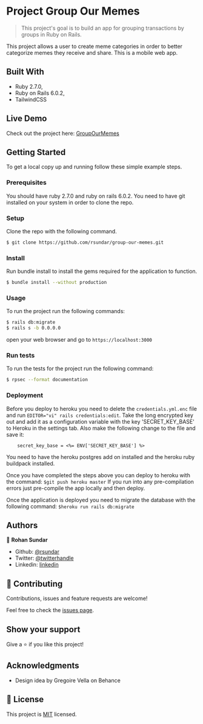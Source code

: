 # Project Group Our Memes

> This project's goal is to build an app for grouping transactions by groups in Ruby on Rails. 

This project allows a user to create meme categories in order to better categorize memes they receive and share. This is a mobile web app.

## Built With

- Ruby 2.7.0,
- Ruby on Rails 6.0.2,
- TailwindCSS

## Live Demo

Check out the project here:
[GroupOurMemes](https://groupourmemes.herokuapp.com/)


## Getting Started

To get a local copy up and running follow these simple example steps.

### Prerequisites

You should have ruby 2.7.0 and ruby on rails 6.0.2. You need to have git installed on your system in order to clone the repo.

### Setup

Clone the repo with the following command.

```sh
$ git clone https://github.com/rsundar/group-our-memes.git
```

### Install

Run bundle install to install the gems required for the application to function.
```sh
$ bundle install --without production
```

### Usage

To run the project run the following commands:
```sh
$ rails db:migrate
$ rails s -b 0.0.0.0
```
open your web browser and go to ```https://localhost:3000```

### Run tests

To run the tests for the project run the following command:
```sh
$ rpsec --format documentation
```
### Deployment

Before you deploy to heroku you need to delete the `credentials.yml.enc` file and run 
`EDITOR="vi" rails credentials:edit`. Take the long encrypted key out and add it as a 
configuration variable with the key 'SECRET_KEY_BASE' to Heroku in the settings tab. 
Also make the following change to the file and save it:

```
    secret_key_base = <%= ENV['SECRET_KEY_BASE'] %>
```

You need to have the heroku postgres add on installed and the heroku ruby buildpack 
installed. 

Once you have completed the steps above you can deploy to heroku with the command:
``` $git push heroku master ```
If you run into any pre-compilation errors just pre-compile the app locally and then deploy.

Once the application is deployed you need to migrate the database with the following command:
``` $heroku run rails db:migrate ```

## Authors

👤 **Rohan Sundar**

- Github: [@rsundar](https://github.com/rsundar)
- Twitter: [@twitterhandle](https://twitter.com/twitterhandle)
- Linkedin: [linkedin](https://linkedin.com/linkedinhandle)

## 🤝 Contributing

Contributions, issues and feature requests are welcome!

Feel free to check the [issues page](issues/).

## Show your support

Give a ⭐️ if you like this project!

## Acknowledgments

- Design idea by Gregoire Vella on Behance

## 📝 License

This project is [MIT](lic.url) licensed.